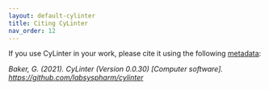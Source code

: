```yaml
---
layout: default-cylinter
title: Citing CyLinter
nav_order: 12
---
```


If you use CyLinter in your work, please cite it using the following [metadata](https://github.com/labsyspharm/cylinter/blob/master/CITATION.cff):

*Baker, G. (2021). CyLinter (Version 0.0.30) [Computer software]. https://github.com/labsyspharm/cylinter*
